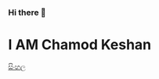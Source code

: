 ### Hi there 👋
# I AM Chamod Keshan 

[සිංහල](https://github.com/ChamodKeshan/ChamodKeshan/language.menu/SI/README.md)
